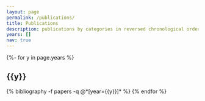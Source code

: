 ```yaml
---
layout: page
permalink: /publications/
title: Publications
description: publications by categories in reversed chronological order. generated by jekyll-scholar.
years: []
nav: true
---
```

<!-- _pages/publications.md -->
<div class="publications">

{%- for y in page.years %}
  <h2 class="year">{{y}}</h2>
  {% bibliography -f papers -q @*[year={{y}}]* %}
{% endfor %}

</div>

